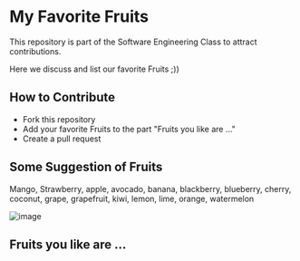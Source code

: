 # My Favorite Fruits

This repository is part of the Software Engineering Class to attract contributions. 

Here we discuss and list our favorite Fruits ;))

## How to Contribute

- Fork this repository
- Add your favorite Fruits to the part "Fruits you like are ..."
- Create a pull request

## Some Suggestion of Fruits
Mango, Strawberry, apple, avocado, banana, blackberry, blueberry, cherry, coconut, grape, grapefruit, kiwi, lemon, lime, orange, watermelon

![image](https://github.com/Ngochuy2137/AttractingContributors-fruits/assets/92006039/81175e05-f589-471b-8169-0c02e7ad3b21)
## Fruits you like are ...
